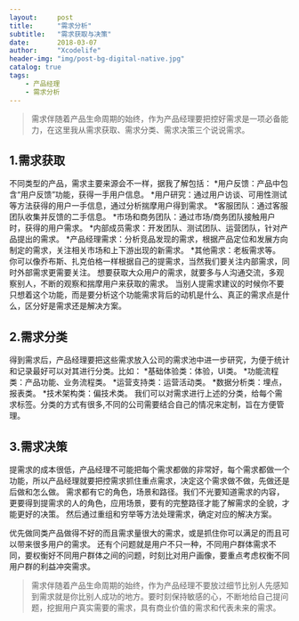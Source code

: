 ```yaml
---
layout:     post
title:      "需求分析"
subtitle:   "需求获取与决策"
date:       2018-03-07
author:     "Xcodelife"
header-img: "img/post-bg-digital-native.jpg"
catalog: true
tags:
    - 产品经理
    - 需求分析
---
```

>需求伴随着产品生命周期的始终，作为产品经理要把控好需求是一项必备能力，在这里我从需求获取、需求分类、需求决策三个说说需求。

## 1.需求获取
不同类型的产品，需求主要来源会不一样，据我了解包括：
*用户反馈：产品中包含“用户反馈”功能，获得一手用户信息。
*用户研究：通过用户访谈、可用性测试等方法获得的用户一手信息，通过分析揣摩用户得到需求。
*客服团队：通过客服团队收集并反馈的二手信息。
*市场和商务团队：通过市场/商务团队接触用户时，获得的用户需求。
*内部成员需求：开发团队、测试团队、运营团队，针对产品提出的需求。
*产品经理需求：分析竞品发现的需求，根据产品定位和发展方向制定的需求，关注相关市场和上下游出现的新需求。
*其他需求：老板需求等。
你可以像乔布斯、扎克伯格一样根据自己的提需求，当然我们要关注内部需求，同时外部需求更需要关注。
想要获取大众用户的需求，就要多与人沟通交流，多观察别人，不断的观察和揣摩用户来获取的需求。
当别人提需求建议的时候你不要只想着这个功能，而是要分析这个功能需求背后的动机是什么、真正的需求点是什么，区分好是需求还是解决方案。

## 2.需求分类
得到需求后，产品经理要把这些需求放入公司的需求池中进一步研究，为便于统计和记录最好可以对其进行分类。比如：
*基础体验类：体验，UI类。
*功能流程类：产品功能、业务流程类。
*运营支持类：运营活动类。
*数据分析类：埋点，报表类。
*技术架构类：偏技术类。
我们可以对需求进行上述的分类，给每个需求标签。分类的方式有很多,不同的公司需要结合自己的情况来定制，旨在方便管理。

## 3.需求决策
提需求的成本很低，产品经理不可能把每个需求都做的非常好，每个需求都做一个功能，所以产品经理就要把控需求抓住重点需求，决定这个需求做不做，先做还是后做和怎么做。
需求都有它的角色，场景和路径。我们不光要知道需求的内容，更要得到提需求的人的角色，应用场景，要有的完整路径才能了解需求的全貌，才能更好的决策。
然后通过重组和穷举等方法处理需求，确定对应的解决方案。

优先做同类产品做得不好的而且需求量很大的需求，或是抓住你可以满足的而且可以带来很多用户的需求。
还有个问题就是用户不只一种，不同用户群体需求不同，要权衡好不同用户群体之间的问题，时刻比对用户画像，要重点考虑权衡不同用户群的利益冲突需求。

>需求伴随着产品生命周期的始终，作为产品经理不要放过细节比别人先感知到需求就是你比别人成功的地方。要时刻保持敏感的心，不断地给自己提问题，挖掘用户真实需要的需求，具有商业价值的需求和代表未来的需求。




